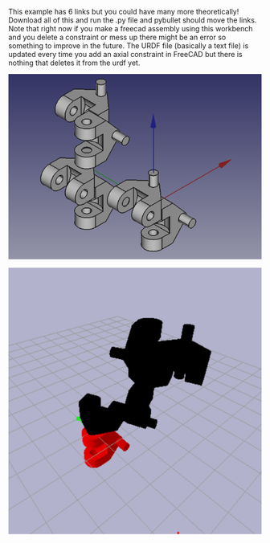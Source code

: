 This example has 6 links but you could have many more theoretically! Download all of this and run the .py file and pybullet should move the links.
Note that right now if you make a freecad assembly using this workbench and you delete a constraint or mess up there might be an error so something to improve
in the future. The URDF file (basically a text file) is updated every time you add an axial constraint in FreeCAD but there is nothing that 
deletes it from the urdf yet.

![image](morecomplicated.png)

![image](pybulletmorecomplicated.png)
